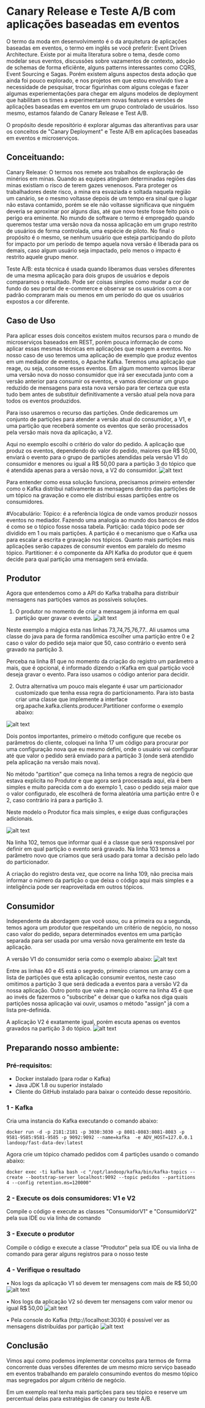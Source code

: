 # Canary Release e Teste A/B com aplicações baseadas em eventos

O termo da moda em desenvolvimento é o da arquitetura de aplicações baseadas em eventos, o termo em inglês se você preferir: Event Driven Architecture. Existe por ai muita literatura sobre o tema, desde como modelar seus eventos, discussões sobre vazamentos de contexto, adoção de schemas de forma eficiênte, alguns patterns interessantes como CQRS, Event Sourcing e Sagas.  Porém existem alguns aspectos desta adoção que ainda foi pouco explorado, e nos projetos em que estou envolvido tive a necessidade de pesquisar, trocar figurinhas com alguns colegas e  fazer algumas experiementações para chegar em alguns modelos de deployment que habilitam os times a experimentarem novas features e versões de aplicações baseadas em eventos em um grupo controlado de usuários. Isso mesmo, estamos falando de Canary Release e Test A/B.

O propósito desde repositório é explorar algumas das alterantivas para usar os conceitos de "Canary Deployment" e Teste A/B em aplicações baseadas em eventos e microserviços.

## Conceituando:
Canary Release:  O termos nos remete aos trabalhos de exploração de minérios em minas. Quando as equipes atingiam determinadas regiões das minas existiam o risco de terem gazes venenosos. Para proteger os trabalhadores deste risco, a mina era esvaziada e soltada naquela região um canário, se o mesmo voltasse depois de um tempo era sinal que o lugar não estava contamido, porém se ele não voltasse significava que ninguém deveria se aproximar por alguns dias, até que novo teste fosse feito pois o perigo era eminente. No mundo de software o termo é empregado quando queremos testar uma versão nova da nossa aplicação em um grupo restrito de usuários de forma controlada, uma espécie de piloto. No final o propósito é o mesmo, se nenhum usuário que esteja participando do piloto for impacto por um período de tempo aquela nova versão é liberada para os demais, caso algum usuário seja impactado, pelo menos o impacto é restrito aquele grupo menor.  

Teste A/B: esta técnica é usada quando liberamos duas versões diferentes de uma mesma aplicação para dois grupos de usuários e depois comparamos o resultado. Pode ser coisas simples como mudar a cor de fundo do seu portal de e-commerce e observar se os usuários com a cor padrão compraram mais ou menos em um período do que os usuários expostos a cor diferente. 

## Caso de Uso
Para aplicar esses dois conceitos existem muitos recursos para o mundo de microserviços baseados em REST, porém pouca informação de como aplicar essas mesmas técnicas em aplicações que reagem a eventos. No nosso caso de uso teremos uma aplicação de exemplo que produz eventos em um mediador de eventos, o Apache Kafka. Teremos uma aplicação que reage, ou seja, consome esses eventos. Em algum momento vamos liberar uma versão nova do nosso consumidor que irá ser executada junto com a versão anterior para consumir os eventos, e vamos direcionar um grupo reduzido de mensagens para esta nova versão para ter certeza que esta tudo bem antes de substituir definitivamente a versão atual pela nova para todos os eventos produzidos. 

Para isso usaremos o recurso das partições. Onde dedicaremos um conjunto de partições para atender a versão atual do consumidor, a V1, e uma partição que receberá somente os eventos que serão processados pela versão mais nova da aplicação, a V2.

Aqui no exemplo escolhi o critério do valor do pedido. A aplicação que produz os eventos, dependendo do valor do pedido, maiores que R$ 50,00, enviará o evento para o grupo de partições atendidas pela versão V1 do consumidor e menores ou igual a R$ 50,00 para a partição 3 do tópico que é atendida apenas para a versão nova, a V2 do consumidor. 
 ![alt text](https://github.com/richardseberino/KafkaCustomPartitioner/blob/main/images/diagrama01.png)

Para entender como essa solução funciona, precisamos primeiro entender como o Kafka distribui nativamente as mensagens dentro das partições de um tópico na gravação e como ele distribui essas partições entre os consumidores.

#Vocabulário:
Tópico: é a referência lógica de onde vamos produzir nossos eventos no mediador. Fazendo uma analogia ao mundo dos bancos de ddos é como se o tópico fosse nossa tabela. 
Partição: cada tópico pode ser dividido em 1 ou mais partições. A partição é o mecanismo que o Kafka usa para escalar a escrita e gravação nos tópicos. Quanto mais partições mais aplicações serão capazes de consumir eventos em paralelo do mesmo tópico.
Partitioner: é o componente da API Kafka do produtor que é quem decide para qual partição uma mensagem será enviada. 

## Produtor

Agora que entendemos como a API do Kafka trabalha para distribuir mensagens nas partições vamos as possíveis soluções.
1.	O produtor no momento de criar a mensagem já informa em qual partição quer gravar o evento. 
![alt text](https://github.com/richardseberino/KafkaCustomPartitioner/blob/main/images/produtornormal.png)

Neste exemplo a mágica esta nas linhas 73,74,75,76,77.. Ali usamos uma classe do java para de forma randômica escolher uma partição entre 0 e 2 caso o valor do pedido seja maior que 50, caso contrário o evento será gravado na partição 3.

Perceba na linha 81 que no momento da criação do registro um parâmetro a mais, que é opcional, é informado dizendo o rKafka em qual partição você deseja gravar o evento. Para isso usamos o código anterior para decidir. 

2.	Outra alternativa um pouco mais elegante é usar um particionador customizado que tenha essa regra do particionamento. Para isto basta criar uma classe que implemente a interface org.apache.kafka.clients.producer.Partitioner conforme o exemplo abaixo:

![alt text](https://github.com/richardseberino/KafkaCustomPartitioner/blob/main/images/produtor2.png)

Dois pontos importantes, primeiro o método configure que recebe os parâmetros do cliente, coloquei na linha 17 um código para procurar por uma configuração nova que eu mesmo defini, onde o usuário vai configurar até que valor o pedido será enviado para a partição 3 (onde será atendido pela aplicação na versão mais nova). 

No método "partition" que começa na linha temos a regra de negócio que estava explicita no Produtor e que agora será processada aqui, ela é bem simples e muito parecida com a do exemplo 1, caso o pedido seja maior que o valor configurado, ele escolherá de forma aleatória uma partição entre 0 e 2, caso contrário irá para a partição 3. 

Neste modelo o Produtor fica mais simples, e exige duas configurações adicionais. 

![alt text](https://github.com/richardseberino/KafkaCustomPartitioner/blob/main/images/produtor2config.png)

Na linha 102, temos que informar qual é a classe que será responsável por definir em qual partição o evento será gravado. Na linha 103 temos a parâmetro novo que criamos que será usado para tomar a decisão pelo lado do particionador.

A criação do registro desta vez, que ocorre na linha 109, não precisa mais informar o número da partição o que deixa o código aqui mais simples e a inteligência pode ser reaproveitada em outros tópicos. 

## Consumidor
Independente da abordagem que você usou, ou a primeira ou a segunda, temos agora um produtor que respeitando um critério de negócio, no nosso caso valor do pedido, separa determinados eventos em uma partição separada para ser usada por uma versão nova geralmente em teste da aplicação. 

A versão V1 do consumidor seria como o exemplo abaixo:
![alt text](https://github.com/richardseberino/KafkaCustomPartitioner/blob/main/images/consumidorv1.png)

Entre as linhas 40 e 45 está o segredo, primeiro criamos um array com a lista de partições que esta aplicação consumir eventos, neste caso omitimos a partição 3 que será dedicada a eventos para a versão V2 da nossa aplicação. Outro ponto que vale a menção ocorre na linha 45 é que ao invés de fazermos o "subscribe" e deixar que o kafka nos diga quais partições nossa aplicação vai ouvir, usamos o método "assign" já com a lista pre-definida. 

A aplicação V2 é exatamente igual, porém escuta apenas os eventos gravados na partição 3 do tópico. 
![alt text](https://github.com/richardseberino/KafkaCustomPartitioner/blob/main/images/consumidorv2.png)

## Preparando nosso ambiente:
### Pré-requisitos:
- Docker instalado (para rodar o Kafka)
- 	Java JDK 1.8 ou superior instalado
- 	Cliente do GitHub instalado para baixar o conteúdo desse repositório.

### 1 - Kafka
Cria uma instancia do Kafka executando o comando abaixo:

`docker run -d -p 2181:2181 -p 3030:3030 -p 8081-8083:8081-8083 -p 9581-9585:9581-9585 -p 9092:9092 --name=kafka  -e ADV_HOST=127.0.0.1 landoop/fast-data-dev:latest`

Agora crie um tópico chamado pedidos com 4 partições usando o comando abaixo:
 
`docker exec -ti kafka bash -c "/opt/landoop/kafka/bin/kafka-topics --create --bootstrap-server localhost:9092 --topic pedidos --partitions 4 --config retention.ms=120000"`

### 2 - Execute os dois consumidores: V1 e V2
Compile o código e execute as classes "ConsumidorV1" e "ConsumidorV2" pela sua IDE ou via linha de comando

### 3 - Execute o produtor
Compile o código e execute a classe "Produtor" pela sua IDE ou via linha de comando para gerar alguns registros para o nosso teste

### 4 - Verifique o resultado

•	Nos logs da aplicação V1 só devem ter mensagens com mais de R$ 50,00
![alt text](https://github.com/richardseberino/KafkaCustomPartitioner/blob/main/images/logconv1.png)

•	Nos logs da aplicação V2 só devem ter mensagens com valor menor ou igual R$ 50,00
![alt text](https://github.com/richardseberino/KafkaCustomPartitioner/blob/main/images/logconv2.png)

•	Pela console do Kafka (http://localhost:3030) é possível ver as mensagens distribuídas por partição
 ![alt text](https://github.com/richardseberino/KafkaCustomPartitioner/blob/main/images/kafkaconsole.png)


## Conclusão
Vimos aqui como podemos implementar conceitos para termos de forma concorrente duas versões diferentes de um mesmo micro serviço baseado em eventos trabalhando em paralelo consumindo eventos do mesmo tópico mas segregados por algum critério de negócio. 

Em um exemplo real tenha mais partições para seu tópico e reserve um percentual delas para estratégias de canary ou teste A/B. 

